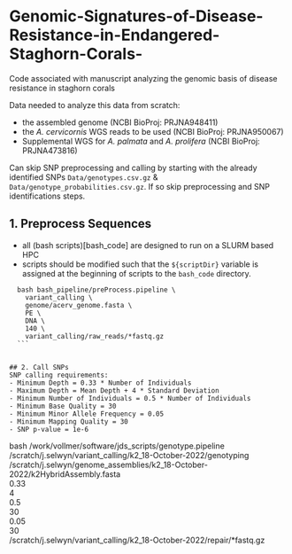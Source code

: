 # Genomic-Signatures-of-Disease-Resistance-in-Endangered-Staghorn-Corals-
Code associated with manuscript analyzing the genomic basis of disease resistance in staghorn corals

Data needed to analyze this data from scratch:
  - the assembled genome (NCBI BioProj: PRJNA948411)
  - the *A. cervicornis* WGS reads to be used (NCBI BioProj: PRJNA950067)
  - Supplemental WGS for *A. palmata* and *A. prolifera* (NCBI BioProj: PRJNA473816)

Can skip SNP preprocessing and calling by starting with the already identified SNPs `Data/genotypes.csv.gz` & `Data/genotype_probabilities.csv.gz`. If so skip preprocessing and SNP identifications steps.

## 1. Preprocess Sequences
  - all (bash scripts)[bash_code] are designed to run on a SLURM based HPC
  - scripts should be modified such that the `${scriptDir}` variable is assigned at the beginning of scripts to the `bash_code` directory.
  ```
    bash bash_pipeline/preProcess.pipeline \
      variant_calling \
      genome/acerv_genome.fasta \
      PE \
      DNA \
      140 \
      variant_calling/raw_reads/*fastq.gz
    ```


## 2. Call SNPs
SNP calling requirements:
  - Minimum Depth = 0.33 * Number of Individuals
  - Maximum Depth = Mean Depth + 4 * Standard Deviation
  - Minimum Number of Individuals = 0.5 * Number of Individuals
  - Minimum Base Quality = 30
  - Minimum Minor Allele Frequency = 0.05
  - Minimum Mapping Quality = 30
  - SNP p-value = 1e-6
```
bash /work/vollmer/software/jds_scripts/genotype.pipeline \
  /scratch/j.selwyn/variant_calling/k2_18-October-2022/genotyping \
  /scratch/j.selwyn/genome_assemblies/k2_18-October-2022/k2HybridAssembly.fasta \
  0.33 \
  4 \
  0.5 \
  30 \
  0.05 \
  30 \
  /scratch/j.selwyn/variant_calling/k2_18-October-2022/repair/*fastq.gz
```
